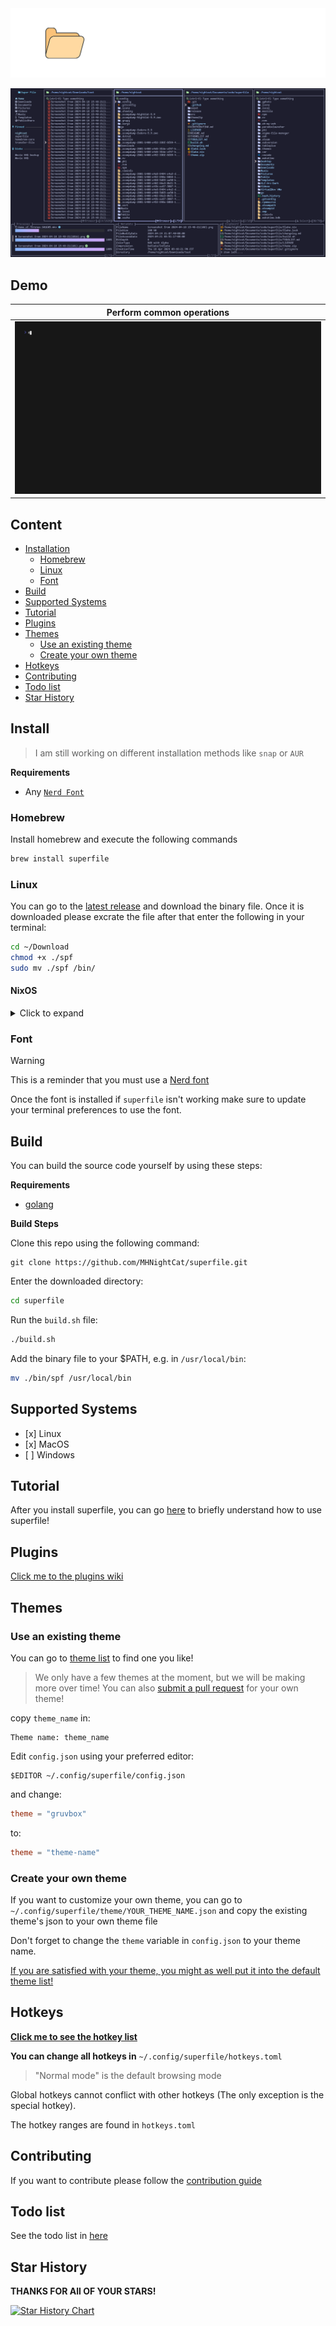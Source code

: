 <div align="center">

<picture>
  <source media="(prefers-color-scheme: dark)" srcset="/asset/superfilelogowhite.png" />
  <source media="(prefers-color-scheme: light)" srcset="/asset/superfilelogoblack.png" />
  <img alt="superfile LOGO" src="/asset/superfilelogowhite.png" />
</picture>

![](/asset/demo.png)

</div>

## Demo

| Perform common operations |
| ------------------------- |
| ![](/asset/demo.gif)      |

## Content

- [Installation](#install)
  - [Homebrew](#homebrew)
  - [Linux](#linux)
  - [Font](#font)
- [Build](#build)
- [Supported Systems](#supported-systems)
- [Tutorial](#tutorial)
- [Plugins](#plugins)
- [Themes](#themes)
  - [Use an existing theme](#use-an-existing-theme)
  - [Create your own theme](#create-your-own-theme)
- [Hotkeys](#hotkeys)
- [Contributing](#contributing)
- [Todo list](#todo-list)
- [Star History](#star-history)

## Install

> I am still working on different installation methods like `snap` or `AUR`

**Requirements**

- Any [`Nerd Font`](#font)

### Homebrew

Install homebrew and execute the following commands

```bash
brew install superfile
```

### Linux

You can go to the [latest release](https://github.com/MHNightCat/superfile/releases/latest) and download the binary file. Once it is downloaded please excrate the file after that enter the following in your terminal:

```bash
cd ~/Download
chmod +x ./spf
sudo mv ./spf /bin/
```

<h4>
     NixOS
</h4>

<details><summary>Click to expand</summary>
<p>

Add superfile to your flake inputs:

```nix
inputs = {
  superfile = {
    url = "github:MHNightCat/superfile";
  };
  # ...
};
```

Then you can add it to your packages:

```nix
let
  system = "x86_64-linux";
in {
  environment.systemPackages = with pkgs; [
    # ...
    inputs.superfile.packages.${system}.default  ];
}
```

</details>

### Font

> [!WARNING] 
> This is a reminder that you must use a [Nerd font](https://www.nerdfonts.com/font-downloads)

Once the font is installed if `superfile` isn't working make sure to update your terminal preferences to use the font.

## Build

You can build the source code yourself by using these steps:

**Requirements**

- [golang](https://go.dev/doc/install)

**Build Steps**

Clone this repo using the following command:

```
git clone https://github.com/MHNightCat/superfile.git
```

Enter the downloaded directory:

```bash
cd superfile
```

Run the `build.sh` file:

```bash
./build.sh
```

Add the binary file to your $PATH, e.g. in `/usr/local/bin`:

```bash
mv ./bin/spf /usr/local/bin
```

## Supported Systems

- \[x\] Linux
- \[x\] MacOS
- \[ \] Windows

## Tutorial

After you install superfile, you can go [here](https://github.com/MHNightCat/superfile/wiki/Tutorial) to briefly understand how to use superfile!

## Plugins

[Click me to the plugins wiki](https://github.com/MHNightCat/superfile/wiki/Plugins)

## Themes

### Use an existing theme

You can go to [theme list](https://github.com/MHNightCat/superfile/blob/main/THEMELIST.md) to find one you like!

> We only have a few themes at the moment, but we will be making more over time! You can also [submit a pull request](https://github.com/MHNightCat/superfile/pulls) for your own theme!

copy `theme_name` in:

```
Theme name: theme_name
```

Edit `config.json` using your preferred editor:

```
$EDITOR ~/.config/superfile/config.json
```

and change:

```toml
theme = "gruvbox"
```

to:

```toml
theme = "theme-name"
```

### Create your own theme

If you want to customize your own theme, you can go to `~/.config/superfile/theme/YOUR_THEME_NAME.json` and copy the existing theme's json to your own theme file

Don't forget to change the `theme` variable in `config.json` to your theme name.

[If you are satisfied with your theme, you might as well put it into the default theme list!](#contribute)

## Hotkeys

[**Click me to see the hotkey list**](https://github.com/MHNightCat/superfile/wiki/Hotkey-list)

**You can change all hotkeys in** `~/.config/superfile/hotkeys.toml`

> "Normal mode" is the default browsing mode

Global hotkeys cannot conflict with other hotkeys (The only exception is the special hotkey).

The hotkey ranges are found in `hotkeys.toml`

## Contributing

If you want to contribute please follow the [contribution guide](./CONTRIBUTING.md)

## Todo list

See the todo list in [here](https://github.com/MHNightCat/superfile/blob/main/TODOLIST.md)

## Star History

**THANKS FOR All OF YOUR STARS!**

<a href="https://star-history.com/#MHNightCat/superfile&Timeline">
 <picture>
   <source media="(prefers-color-scheme: dark)" srcset="https://api.star-history.com/svg?repos=MHNightCat/superfile&type=Timeline&theme=dark" />
   <source media="(prefers-color-scheme: light)" srcset="https://api.star-history.com/svg?repos=MHNightCat/superfile&type=Timeline" />
   <img alt="Star History Chart" src="https://api.star-history.com/svg?repos=MHNightCat/superfile&type=Timeline" />
 </picture>
</a>
